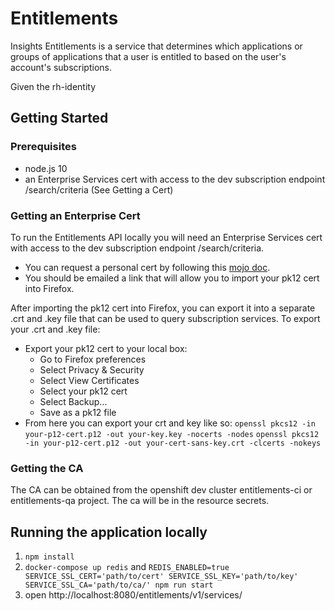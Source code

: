 # Entitlements

Insights Entitlements is a service that determines which applications or groups of applications that a user is entitled to based on the user's account's subscriptions.

Given the rh-identity

## Getting Started

### Prerequisites

* node.js 10
* an Enterprise Services cert with access to the dev subscription endpoint /search/criteria (See Getting a Cert)

### Getting an Enterprise Cert

To run the Entitlements API locally you will need an Enterprise Services cert with access to the dev subscription endpoint /search/criteria.

* You can request a personal cert by following this [mojo doc](https://mojo.redhat.com/docs/DOC-1144091).
* You should be emailed a link that will allow you to import your pk12 cert into Firefox.

After importing the pk12 cert into Firefox, you can export it into a separate .crt and .key file that can be used to
query subscription services. To export your .crt and .key file:

* Export your pk12 cert to your local box:
  * Go to Firefox preferences
  * Select Privacy & Security
  * Select View Certificates
  * Select your pk12 cert
  * Select Backup...
  * Save as a pk12 file  
* From here you can export your crt and key like so:
    `openssl pkcs12 -in your-p12-cert.p12 -out your-key.key -nocerts -nodes`
    `openssl pkcs12 -in your-p12-cert.p12 -out your-cert-sans-key.crt -clcerts -nokeys`

### Getting the CA

The CA can be obtained from the openshift dev cluster entitlements-ci or entitlements-qa project. The ca will be in the
resource secrets.

## Running the application locally

1. ```npm install```
2. ```docker-compose up redis``` and ```REDIS_ENABLED=true SERVICE_SSL_CERT='path/to/cert' SERVICE_SSL_KEY='path/to/key' SERVICE_SSL_CA='path/to/ca/' npm run start```
3. open http://localhost:8080/entitlements/v1/services/
